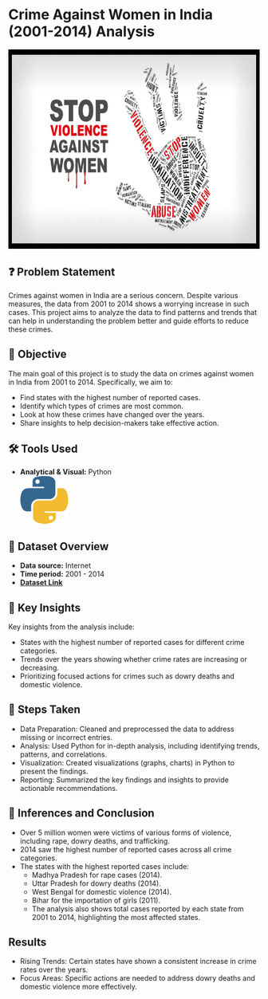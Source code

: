 # Crime Against Women in India (2001-2014) Analysis
<img width="1000" height="400" src="https://github.com/tanu4419/Crime_Against_Women_In_India-2001-2014-/blob/main/Images/stop_crime.jpg"/>


## ❓ Problem Statement
Crimes against women in India are a serious concern. Despite various measures, the data from 2001 to 2014 shows a worrying increase in such cases. This project aims to analyze the data to find patterns and trends that can help in understanding the problem better and guide efforts to reduce these crimes.

## 🎯 Objective
The main goal of this project is to study the data on crimes against women in India from 2001 to 2014. Specifically, we aim to:
- Find states with the highest number of reported cases.
- Identify which types of crimes are most common.
- Look at how these crimes have changed over the years.
- Share insights to help decision-makers take effective action.

## 🛠️ Tools Used
- **Analytical & Visual:**  Python\
  <img width="96" height="96" src="https://github.com/tanu4419/Crime_Against_Women_In_India-2001-2014-/blob/main/Images/icons8-python-96.png" alt="python"/>

## 📅 Dataset Overview
- **Data source:** Internet
- **Time period:** 2001 - 2014
- [**Dataset Link**](https://www.kaggle.com/datasets/greeshmagirish/crime-against-women-20012014-india)


## 🔎 Key Insights
Key insights from the analysis include:
- States with the highest number of reported cases for different crime categories.
- Trends over the years showing whether crime rates are increasing or decreasing.
- Prioritizing focused actions for crimes such as dowry deaths and domestic violence.

## 📌 Steps Taken
- Data Preparation: Cleaned and preprocessed the data to address missing or incorrect entries.
- Analysis: Used Python for in-depth analysis, including identifying trends, patterns, and correlations.
- Visualization: Created visualizations (graphs, charts) in Python to present the findings.
- Reporting: Summarized the key findings and insights to provide actionable recommendations.

  
## 🧠 Inferences and Conclusion
- Over 5 million women were victims of various forms of violence, including rape, dowry deaths, and trafficking.
- 2014 saw the highest number of reported cases across all crime categories.
- The states with the highest reported cases include:
  - Madhya Pradesh for rape cases (2014).
  - Uttar Pradesh for dowry deaths (2014).
  - West Bengal for domestic violence (2014).
  - Bihar for the importation of girls (2011).
  - The analysis also shows total cases reported by each state from 2001 to 2014, highlighting the most affected states.

## Results
- Rising Trends: Certain states have shown a consistent increase in crime rates over the years.
- Focus Areas: Specific actions are needed to address dowry deaths and domestic violence more effectively.

